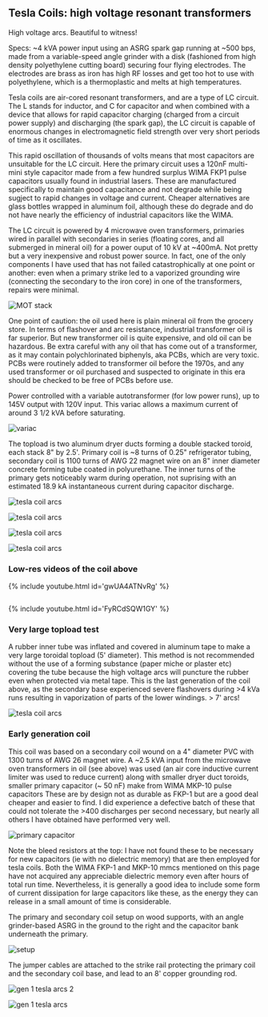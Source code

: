 
## Tesla Coils: high voltage resonant transformers

High voltage arcs.  Beautiful to witness!

Specs: ~4 kVA power input using an ASRG spark gap running at ~500 bps, made from a variable-speed angle grinder with a disk (fashioned from high density polyethylene cutting board) securing four flying electrodes.  The electrodes are brass as iron has high RF losses and get too hot to use with polyethylene, which is a thermoplastic and melts at high temperatures. 

Tesla coils are air-cored resonant transformers, and are a type of LC circuit.  The L stands for inductor, and C for capacitor and when combined with a device that allows for rapid capacitor charging (charged from a circuit power supply) and discharging (the spark gap), the LC circuit is capable of enormous changes in electromagnetic field strength over very short periods of time as it oscillates. 

This rapid oscillation of thousands of volts means that most capacitors are unsuitable for the LC circuit. Here the primary circuit uses a 120nF multi-mini style capacitor made from a few hundred surplus WIMA FKP1 pulse capacitors usually found in industrial lasers.  These are manufactured specifically to maintain good capacitance and not degrade while being sugject to rapid changes in voltage and current.  Cheaper alternatives are glass bottles wrapped in aluminum foil, although these do degrade and do not have nearly the efficiency of industrial capacitors like the WIMA. 

The LC circuit is powered by 4 microwave oven transformers, primaries wired in parallel with secondaries in series (floating cores, and all submerged in mineral oil) for a power ouput of 10 kV at ~400mA.  Not pretty but a very inexpensive and robust power source.  In fact, one of the only components I have used that has not failed catastrophically at one point or another: even when a primary strike led to a vaporized grounding wire (connecting the secondary to the iron core) in one of the transformers, repairs were minimal.

![MOT stack]({{https://blbadger.github.io}}tesla_images/mot_stack.JPG)

One point of caution: the oil used here is plain mineral oil from the grocery store. In terms of flashover and arc resistance, industrial transformer oil is far superior.  But new transformer oil is quite expensive, and old oil can be hazardous. Be extra careful with any oil that has come out of a transformer, as it may contain polychlorinated biphenyls, aka PCBs, which are very toxic.  PCBs were routinely added to transformer oil before the 1970s, and any used transformer or oil purchased and suspected to originate in this era should be checked to be free of PCBs before use.

Power controlled with a variable autotransformer (for low power runs), up to 145V output with 120V input.  This variac allows a maximum current of around 3 1/2 kVA before saturating.

![variac]({{https://blbadger.github.io}}tesla_images/variac.JPG)

The topload is two aluminum dryer ducts forming a double stacked toroid, each stack 8" by 2.5'. Primary coil is ~8 turns of 0.25" refrigerator tubing, secondary coil is 1100 turns of AWG 22 magnet wire on an 8" inner diameter concrete  forming tube coated in polyurethane. The inner turns of the primary gets noticeably warm during operation, not suprising with an estimated 18.9 kA instantaneous current during capacitor discharge.

![tesla coil arcs]({{https://blbadger.github.io}}tesla_images/newtesla.jpg)

![tesla coil arcs]({{https://blbadger.github.io}}tesla_images/tesla_3.jpg)

![tesla coil arcs]({{https://blbadger.github.io}}tesla_images/tesla_4.jpg)

![tesla coil arcs]({{https://blbadger.github.io}}tesla_images/tesla_7.png)

### Low-res videos of the coil above

{% include youtube.html id='gwUA4ATNvRg' %}

![]()

{% include youtube.html id='FyRCdSQW1GY' %}


### Very large topload test

A rubber inner tube was inflated and covered in aluminum tape to make a very large toroidal topload (5' diameter).  This method is not recommended without the use of a forming substance (paper miche or plaster etc) covering the tube because the high voltage arcs will puncture the rubber even when protected via metal tape.  This is the last generation of the coil above, as the secondary base experienced severe flashovers during >4 kVa runs resulting in vaporization of parts of the lower windings.  > 7' arcs!

![tesla coil arcs]({{https://blbadger.github.io}}tesla_images/large_tesla.gif)


### Early generation coil

This coil was based on a secondary coil wound on a 4" diameter PVC with 1300 turns of AWG 26 magnet wire. A ~2.5 kVA input from the microwave oven transformers in oil (see above) was used (an air core inductive current limiter was used to reduce current) along with smaller dryer duct toroids, smaller primary capacitor (~ 50 nF) make from WIMA MKP-10 pulse capacitors These are by design not as durable as FKP-1 but are a good deal cheaper and easier to find.  I did experience a defective batch of these that could not tolerate the >400 discharges per second necessary, but nearly all others I have obtained have performed very well.

![primary capacitor]({{https://blbadger.github.io}}tesla_images/wima_mkp10.JPG)

Note the bleed resistors at the top: I have not found these to be necessary for new capacitors (ie with no dielectric memory) that are then employed for tesla coils.  Both the WIMA FKP-1 and MKP-10 mmcs mentioned on this page have not acquired any appreciable dielectric memory even after hours of total run time.  Nevertheless, it is generally a good idea to include some form of current dissipation for large capacitors like these, as the energy they can release in a small amount of time is considerable.

The primary and secondary coil setup on wood supports, with an angle grinder-based ASRG in the ground to the right and the capacitor bank underneath the primary.

![setup]({{https://blbadger.github.io}}tesla_images/old_tesla.JPG)

The jumper cables are attached to the strike rail protecting the primary coil and the secondary coil base, and lead to an 8' copper grounding rod.

![gen 1 tesla arcs 2]({{https://blbadger.github.io}}tesla_images/tesla_5.JPG)

![gen 1 tesla arcs]({{https://blbadger.github.io}}tesla_images/tesla_6.JPG)



